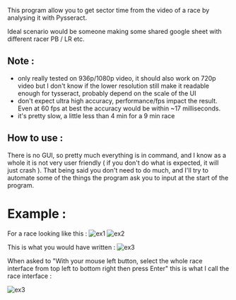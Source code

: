 This program allow you to get sector time from the video of a race by analysing it with Pysseract.

Ideal scenario would be someone making some shared google sheet with different racer PB / LR etc.


## Note :
- only really tested on 936p/1080p video, it should also work on 720p video but I don't know if the lower resolution still make it readable enough for tysseract, probably depend on the scale of the UI
- don't expect ultra high accuracy, performance/fps impact the result. Even at 60 fps at best the accuracy would be within ~17 milliseconds.
- it's pretty slow, a little less than 4 min for a 9 min race


## How to use :
There is no GUI, so pretty much everything is in command, and I know as a whole it is not very user friendly ( if you don't do what is expected, it will just crash ).
That being said you don't need to do much, and I'll try to automate some of the things the program ask you to input at the start of the program.

# Example :
For a race looking like this :
![ex1](https://i.imgur.com/yqjAGLT.png)
![ex2](https://i.imgur.com/mCQaDaV.png)

This is what you would have written :
![ex3](https://i.imgur.com/Z86tXU4.png)

When asked to "With your mouse left button, select the whole race interface from top left to bottom right then press Enter"
this is what I call the race interface :

![ex3](https://i.imgur.com/BpREiPt.png)

